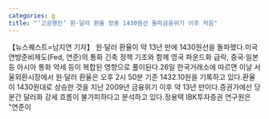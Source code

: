 ```yaml
---
categories: g
title: "‘고공행진’ 원·달러 환율 장중 1430원선 돌파금융위기 이후 처음"
---
```

【뉴스퀘스트=남지연 기자】 원·달러 환율이 약 13년 만에 1430원선을 돌파했다.미국 연방준비제도(Fed, 연준)의 통화 긴축 정책 기조와 함께 영국 파운드화 급락, 중국·일본 등 아시아 통화 약세 등이 복합된 영향으로 풀이된다.26일 한국거래소에 따르면 이날 서울외환시장에서 원·달러 환율은 오후 2시 50분 기준 1432.10원을 기록하고 있다.환율이 1430원대로 상승한 것을 지난 2009년 금융위기 이후 약 13년 만이다.증권가에선 당분간 달러화 강세 흐름이 불가피하다고 분석하고 있다.정용택 IBK투자증권 연구원은 "연준이 